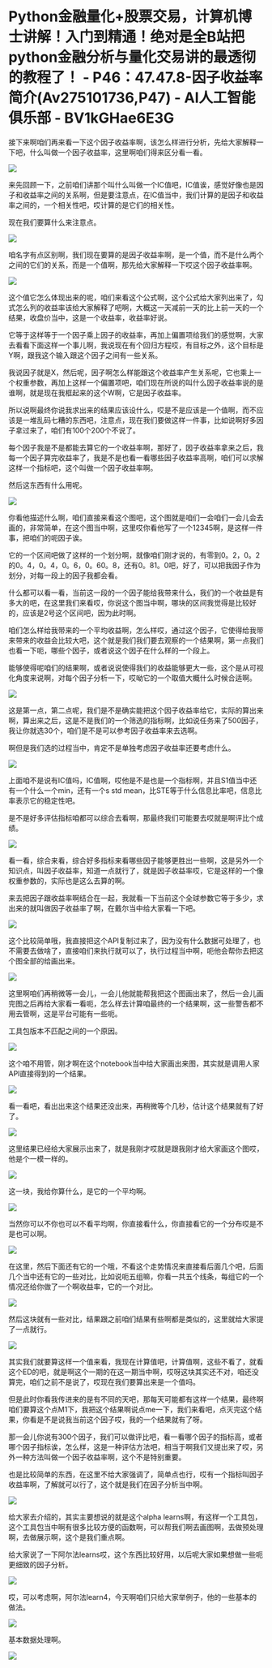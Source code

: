 # Python金融量化+股票交易，计算机博士讲解！入门到精通！绝对是全B站把python金融分析与量化交易讲的最透彻的教程了！ - P46：47.47.8-因子收益率简介(Av275101736,P47) - AI人工智能俱乐部 - BV1kGHae6E3G

接下来啊咱们再来看一下这个因子收益率啊，该怎么样进行分析，先给大家解释一下吧，什么叫做一个因子收益率，这里啊咱们得来区分看一看。



![](img/acf09050c3fafb1e5e22bf7355309d8b_1.png)

来先回顾一下，之前咱们讲那个叫什么叫做一个IC值吧，IC值诶，感觉好像也是因子和收益率之间的关系啊，但是要注意点，在IC值当中，我们计算的是因子和收益率之间的，一个相关性吧，哎计算的是它们的相关性。

现在我们要算什么来注意点。

![](img/acf09050c3fafb1e5e22bf7355309d8b_3.png)

咱名字有点区别啊，我们现在要算的是因子收益率啊，是一个值，而不是什么两个之间的它们的关系，而是一个值啊，那先给大家解释一下哎这个因子收益率啊。



![](img/acf09050c3fafb1e5e22bf7355309d8b_5.png)

这个值它怎么体现出来的呢，咱们来看这个公式啊，这个公式给大家列出来了，勾式怎么列的收益率该给大家解释了吧啊，大概这一天减前一天的比上前一天的一个结果，收盘价当中，这是一个收益率，收益率好说。

它等于这样等于一个因子乘上因子的收益率，再加上偏置项给我们的感觉啊，大家去看看下面这样一个事儿啊，我说现在有个回归方程哎，有目标之外，这个目标是Y啊，跟我这个输入跟这个因子之间有一些关系。

我说因子就是X，然后呢，因子啊怎么样能跟这个收益率产生关系呢，它也乘上一个权重参数，再加上这样一个偏置项吧，咱们现在所说的叫什么因子收益率说的是谁啊，就是现在我框起来的这个W啊，它是因子收益率。

所以说啊最终你说我求出来的结果应该设什么，哎是不是应该是一个值啊，而不应该是一堆乱码七糟的东西吧，注意点，现在我们要做这样一件事，比如说啊好多因子拿过来了，咱们有100个200个不说了。

每个因子我是不是都能去算它的一个收益率啊，那好了，因子收益率拿来之后，我每一个因子算完收益率了，我是不是也看一看哪些因子收益率高啊，咱们可以求解这样一个指标吧，这个叫做一个因子收益率啊。

然后这东西有什么用呢。

![](img/acf09050c3fafb1e5e22bf7355309d8b_7.png)

你看他描述什么啊，咱们直接来看这个图吧，这个图就是咱们一会咱们一会儿会去画的，非常简单，在这个图当中啊，这里哎你看他写了一个12345啊，是这样一件事，把咱们的呃因子诶。

它的一个区间吧做了这样的一个划分啊，就像咱们刚才说的，有零到0。2，0。2的0。4，0。4，0。6，0。60。8，还有0。81。0吧，好了，可以把我因子作为划分，对每一段上的因子我都会看。

什么都可以看一看，当前这一段的一个因子能给我带来什么，我们的一个收益是有多大的吧，在这里我们来看哎，你说这个图当中啊，哪块的区间我觉得是比较好的，应该是2号这个区间吧，因为此时啊。

咱们怎么样给我带来的一个平均收益啊，怎么样哎，通过这个因子，它使得给我带来带来的收益会比较大吧，这个就是我们我们要去观察的一个结果啊，第一点我们也看一下呃，哪些个因子，或者说这个因子在什么样的一个段上。

能够使得呢咱们的结果啊，或者说说使得我们的收益能够更大一些，这个是从可视化角度来说啊，对每个因子分析一下，哎呦它的一个取值大概什么时候合适啊。



![](img/acf09050c3fafb1e5e22bf7355309d8b_9.png)

这是第一点，第二点呢，我们是不是确实能把这个因子收益率给它，实际的算出来啊，算出来之后，这是不是我们的一个筛选的指标啊，比如说任务来了500因子，我让你就选30个，咱们是不是可以参考因子收益率来去选啊。

啊但是我们选的过程当中，肯定不是单独考虑因子收益率还要考虑什么。

![](img/acf09050c3fafb1e5e22bf7355309d8b_11.png)

上面咱不是说有IC值吗，IC值啊，哎他是不是也是一个指标啊，并且S1值当中还有一个什么一个min，还有一个s std mean，比STE等于什么信息比率吧，信息比率表示它的稳定性吧。

是不是好多评估指标咱都可以综合去看啊，那最终我们可能要去哎就是啊评比个成绩。

![](img/acf09050c3fafb1e5e22bf7355309d8b_13.png)

看一看，综合来看，综合好多指标来看哪些因子能够更胜出一些啊，这是另外一个知识点，叫因子收益率，知道一点就行了，就是因子收益率哎，它是这样的一个像权重参数的，实际也是这么去算的啊。

来去把因子跟收益率啊结合在一起，我就看一下当前这个全球参数它等于多少，求出来的就叫做因子收益率了啊，在戴尔当中给大家看一下吧。



![](img/acf09050c3fafb1e5e22bf7355309d8b_15.png)

这个比较简单哦，我直接把这个API复制过来了，因为没有什么数据可处理了，也不需要去做啥了，直接咱们来执行就可以了，执行过程当中啊，呃他会帮你去把这个图全部的给画出来。



![](img/acf09050c3fafb1e5e22bf7355309d8b_17.png)

这里啊咱们再稍微等一会儿，一会儿他就能帮我把这个图画出来了，然后一会儿画完图之后再给大家看一看呃，怎么样去计算咱最终的一个结果啊，这一些警告都不用去管啊，这是平台可能有一些呃。

工具包版本不匹配之间的一个原因。

![](img/acf09050c3fafb1e5e22bf7355309d8b_19.png)

这个咱不用管，刚才啊在这个notebook当中给大家画出来图，其实就是调用人家API直接得到的一个结果。



![](img/acf09050c3fafb1e5e22bf7355309d8b_21.png)

看一看吧，看出出来这个结果还没出来，再稍微等个几秒，估计这个结果就有了好了。

![](img/acf09050c3fafb1e5e22bf7355309d8b_23.png)

这里结果已经给大家展示出来了，就是我刚才哎就是跟我刚才给大家画这个图哎，他是个一模一样的。

![](img/acf09050c3fafb1e5e22bf7355309d8b_25.png)

这一块，我给你算什么，是它的一个平均啊。

![](img/acf09050c3fafb1e5e22bf7355309d8b_27.png)

当然你可以不你也可以不看平均啊，你直接看什么，你直接看它的一个分布哎是不是也可以啊。

![](img/acf09050c3fafb1e5e22bf7355309d8b_29.png)

在这里，然后下面还有它的一个哦，不看这个走势情况来直接看后面几个吧，后面几个当中还有它的一些对比，比如说呃五组嘛，你看一共五个线条，每组它的一个情况还给你做了一个啊收益率，它的一个对比。



![](img/acf09050c3fafb1e5e22bf7355309d8b_31.png)

然后这块就有一些对比，结果跟之前咱们结果有些啊都是类似的，这里就给大家提了一点就行。

![](img/acf09050c3fafb1e5e22bf7355309d8b_33.png)

其实我们就要算这样一个值来看，我现在计算值吧，计算值啊，这些不看了，就看这个ED的吧，就是啊这个一期的在这一期当中啊，哎呀这块其实还不对，咱还没算完，咱们之前不是说了，哎现在我们要算出来是一个值吗。

但是此时你看我传进来的是有不同的天吧，那每天可能都有这样一个结果，最终啊咱们要算这个点M1下，我把这个结果啊说点me一下，我们来看吧，点灭完这个结果，你看是不是说我当前这个因子哎，我的一个结果就有了呀。

那一会儿你说有300个因子，我们可以做评比吧，看一看哪个因子的指标高，或者哪个因子指标诶，怎么样，这是一种评估方法吧，相当于啊我们又提出来了哎，另外一种方法叫做一个因子收益率啊，这个不是特别重要。

也是比较简单的东西，在这里不给大家强调了，简单点也行，哎有一个指标叫因子收益率啊，了解就可以行了，这个就是我们在因子分析当中啊。



![](img/acf09050c3fafb1e5e22bf7355309d8b_35.png)

给大家去介绍的，其实主要想说的就是这个alpha learns啊，有这样一个工具包，这个工具包当中啊有很多比较方便的函数啊，可以帮我们啊去画图啊，去做预处理啊，去做展示啊，这个是我们重点啊。

给大家说了一下阿尔法learns哎，这个东西比较好用，以后呢大家如果想做一些呃更细致的因子分析。

![](img/acf09050c3fafb1e5e22bf7355309d8b_37.png)

哎，可以考虑啊，阿尔法learn4，今天啊咱们只给大家举例子，他的一些基本的做法。

![](img/acf09050c3fafb1e5e22bf7355309d8b_39.png)

基本数据处理啊。

![](img/acf09050c3fafb1e5e22bf7355309d8b_41.png)